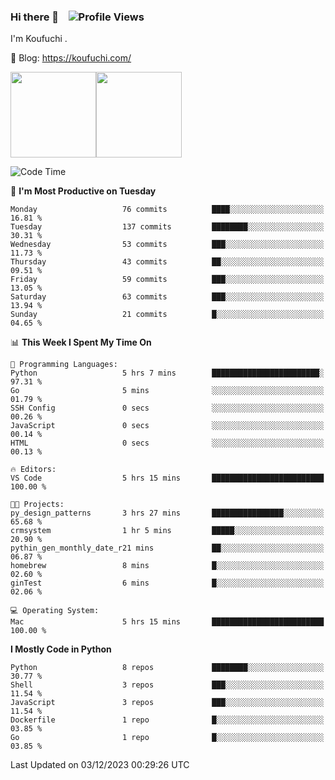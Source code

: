 ### Hi there 👋 &nbsp;&nbsp; ![Profile Views](http://img.shields.io/badge/Profile%20Views-1222-blue)

I'm Koufuchi . 

📔 Blog: <https://koufuchi.com/>

<img align="" height="137px" src="https://github-readme-stats-seven-nu-30.vercel.app/api?username=Koufuchi&hide=issues,contribs&show_icons=true&line_height=21&theme=radical&locale=en" /><img align="" height="137px" src="https://github-readme-stats-seven-nu-30.vercel.app/api/top-langs/?username=Koufuchi&layout=compact&hide=blade,html,css,pug,scss&theme=radical&locale=en" />

<!--START_SECTION:waka-->
![Code Time](http://img.shields.io/badge/Code%20Time-192%20hrs%2046%20mins-blue)

📅 **I'm Most Productive on Tuesday** 

```text
Monday                   76 commits          ████░░░░░░░░░░░░░░░░░░░░░   16.81 % 
Tuesday                  137 commits         ████████░░░░░░░░░░░░░░░░░   30.31 % 
Wednesday                53 commits          ███░░░░░░░░░░░░░░░░░░░░░░   11.73 % 
Thursday                 43 commits          ██░░░░░░░░░░░░░░░░░░░░░░░   09.51 % 
Friday                   59 commits          ███░░░░░░░░░░░░░░░░░░░░░░   13.05 % 
Saturday                 63 commits          ███░░░░░░░░░░░░░░░░░░░░░░   13.94 % 
Sunday                   21 commits          █░░░░░░░░░░░░░░░░░░░░░░░░   04.65 % 
```


📊 **This Week I Spent My Time On** 

```text
💬 Programming Languages: 
Python                   5 hrs 7 mins        ████████████████████████░   97.31 % 
Go                       5 mins              ░░░░░░░░░░░░░░░░░░░░░░░░░   01.79 % 
SSH Config               0 secs              ░░░░░░░░░░░░░░░░░░░░░░░░░   00.26 % 
JavaScript               0 secs              ░░░░░░░░░░░░░░░░░░░░░░░░░   00.14 % 
HTML                     0 secs              ░░░░░░░░░░░░░░░░░░░░░░░░░   00.13 % 

🔥 Editors: 
VS Code                  5 hrs 15 mins       █████████████████████████   100.00 % 

🐱‍💻 Projects: 
py_design_patterns       3 hrs 27 mins       ████████████████░░░░░░░░░   65.68 % 
crmsystem                1 hr 5 mins         █████░░░░░░░░░░░░░░░░░░░░   20.90 % 
pythin_gen_monthly_date_r21 mins             ██░░░░░░░░░░░░░░░░░░░░░░░   06.87 % 
homebrew                 8 mins              █░░░░░░░░░░░░░░░░░░░░░░░░   02.60 % 
ginTest                  6 mins              █░░░░░░░░░░░░░░░░░░░░░░░░   02.06 % 

💻 Operating System: 
Mac                      5 hrs 15 mins       █████████████████████████   100.00 % 
```

**I Mostly Code in Python** 

```text
Python                   8 repos             ████████░░░░░░░░░░░░░░░░░   30.77 % 
Shell                    3 repos             ███░░░░░░░░░░░░░░░░░░░░░░   11.54 % 
JavaScript               3 repos             ███░░░░░░░░░░░░░░░░░░░░░░   11.54 % 
Dockerfile               1 repo              █░░░░░░░░░░░░░░░░░░░░░░░░   03.85 % 
Go                       1 repo              █░░░░░░░░░░░░░░░░░░░░░░░░   03.85 % 
```




 Last Updated on 03/12/2023 00:29:26 UTC
<!--END_SECTION:waka-->



